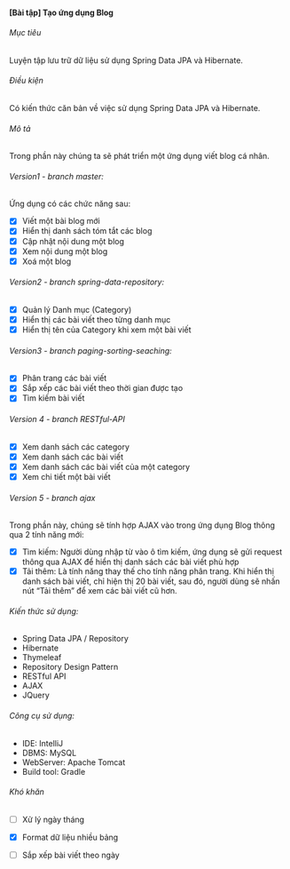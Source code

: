 #### [Bài tập] Tạo ứng dụng Blog
###### Mục tiêu
Luyện tập lưu trữ dữ liệu sử dụng Spring Data JPA và Hibernate.

###### Điều kiện  
Có kiến thức căn bản về việc sử dụng Spring Data JPA và Hibernate.

###### Mô tả  
Trong phần này chúng ta sẽ phát triển một ứng dụng viết blog cá nhân.

###### Version1 - branch master: 

Ứng dụng có các chức năng sau:

-[x] Viết một bài blog mới  
-[x] Hiển thị danh sách tóm tắt các blog  
-[x] Cập nhật nội dung một blog  
-[x] Xem nội dung một blog  
-[x] Xoá một blog  

###### Version2 - branch spring-data-repository:
-[x] Quản lý Danh mục (Category)  
-[x] Hiển thị các bài viết theo từng danh mục  
-[x] Hiển thị tên của Category khi xem một bài viết  

###### Version3 - branch paging-sorting-seaching:
-[x] Phân trang các bài viết  
-[x] Sắp xếp các bài viết theo thời gian được tạo  
-[x] Tìm kiếm bài viết  

###### Version 4 - branch RESTful-API
-[x] Xem danh sách các category  
-[x] Xem danh sách các bài viết  
-[x] Xem danh sách các bài viết của một category  
-[x] Xem chi tiết một bài viết  
  
###### Version 5 - branch ajax
Trong phần này, chúng sẽ tính hợp AJAX vào trong ứng dụng Blog thông qua 2 tính năng
mới:
-[x] Tìm kiếm: Người dùng nhập từ vào ô tìm kiếm, ứng dụng sẽ gửi request thông qua AJAX để
hiển thị danh sách các bài viết phù hợp  
-[x] Tải thêm: Là tính năng thay thế cho tính năng phân trang. Khi hiển thị danh sách bài viết, chỉ
hiện thị 20 bài viết, sau đó, người dùng sẽ nhấn nút “Tải thêm” để xem các bài viết cũ hơn.  
###### Kiến thức sử dụng:

- Spring Data JPA / Repository  
- Hibernate  
- Thymeleaf  
- Repository Design Pattern 
- RESTful API 
- AJAX
- JQuery

###### Công cụ sử dụng:  

- IDE: IntelliJ  
- DBMS: MySQL  
- WebServer: Apache Tomcat  
- Build tool: Gradle  

###### Khó khăn

-[ ] Xử lý ngày tháng  
-[x] Format dữ liệu nhiều bảng  
-[ ] Sắp xếp bài viết theo ngày


